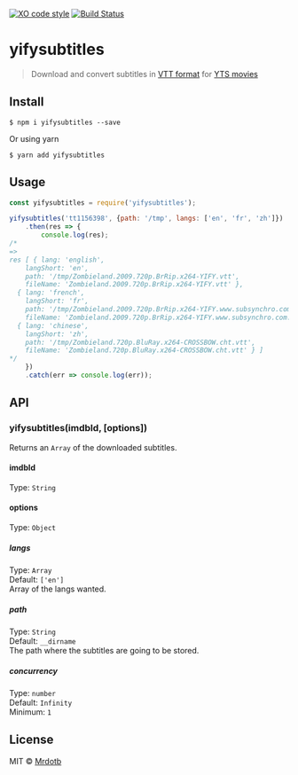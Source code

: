 [![XO code style](https://img.shields.io/badge/code_style-XO-5ed9c7.svg)](https://github.com/sindresorhus/xo)
[![Build Status](https://travis-ci.org/MRdotB/yifysubtitles.svg?branch=master)](https://travis-ci.org/MRdotB/yifysubtitles)

# yifysubtitles
> Download and convert subtitles in [VTT format](https://developer.mozilla.org/en/docs/Web/API/Web_Video_Text_Tracks_Format) for [YTS movies](https://yts.ag/)


## Install

```
$ npm i yifysubtitles --save
```
Or using yarn
```
$ yarn add yifysubtitles
```


## Usage

```js
const yifysubtitles = require('yifysubtitles');

yifysubtitles('tt1156398', {path: '/tmp', langs: ['en', 'fr', 'zh']})
	.then(res => {
		console.log(res);
/*
=>
res [ { lang: 'english',
    langShort: 'en',
    path: '/tmp/Zombieland.2009.720p.BrRip.x264-YIFY.vtt',
    fileName: 'Zombieland.2009.720p.BrRip.x264-YIFY.vtt' },
  { lang: 'french',
    langShort: 'fr',
    path: '/tmp/Zombieland.2009.720p.BrRip.x264-YIFY.www.subsynchro.com.vtt',
    fileName: 'Zombieland.2009.720p.BrRip.x264-YIFY.www.subsynchro.com.vtt' },
  { lang: 'chinese',
    langShort: 'zh',
    path: '/tmp/Zombieland.720p.BluRay.x264-CROSSBOW.cht.vtt',
    fileName: 'Zombieland.720p.BluRay.x264-CROSSBOW.cht.vtt' } ]
*/
	})
	.catch(err => console.log(err));
```


## API

### yifysubtitles(imdbId, [options])

Returns an `Array` of the downloaded subtitles.

#### imdbId

Type: `String`

#### options

Type: `Object`

##### langs

Type: `Array`<br>
Default: `['en']`<br>
Array of the langs wanted.

##### path

Type: `String`<br>
Default: `__dirname`<br>
The path where the subtitles are going to be stored.

##### concurrency

Type: `number`<br>
Default: `Infinity`<br>
Minimum: `1`

## License

MIT © [Mrdotb](https://github.com/MRdotB)
